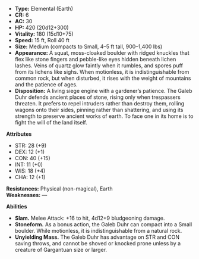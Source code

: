 - **Type:** Elemental (Earth)
- **CR:** 6
- **AC:** 30
- **HP:** 420 (20d12+300)
- **Vitality:** 180 (15d10+75)
- **Speed:** 15 ft, Roll 40 ft
- **Size:** Medium (compacts to Small, 4–5 ft tall, 900–1,400 lbs)
- **Appearance:** A squat, moss-cloaked boulder with ridged knuckles that flex like stone fingers and pebble-like eyes hidden beneath lichen lashes. Veins of quartz glow faintly when it rumbles, and spores puff from its lichens like sighs. When motionless, it is indistinguishable from common rock, but when disturbed, it rises with the weight of mountains and the patience of ages.
- **Disposition:** A living siege engine with a gardener’s patience. The Galeb Duhr defends ancient places of stone, rising only when trespassers threaten. It prefers to repel intruders rather than destroy them, rolling wagons onto their sides, pinning rather than shattering, and using its strength to preserve ancient works of earth. To face one in its home is to fight the will of the land itself.

**Attributes**
- STR: 28 (+9)
- DEX: 12 (+1)
- CON: 40 (+15)
- INT: 11 (+0)
- WIS: 18 (+4)
- CHA: 12 (+1)

**Resistances:** Physical (non-magical), Earth  
**Weaknesses:** —

**Abilities**
- **Slam.** Melee Attack: +16 to hit, 4d12+9 bludgeoning damage.
- **Stoneform.** As a bonus action, the Galeb Duhr can compact into a Small boulder. While motionless, it is indistinguishable from a natural rock.
- **Unyielding Mass.** The Galeb Duhr has advantage on STR and CON saving throws, and cannot be shoved or knocked prone unless by a creature of Gargantuan size or larger.
